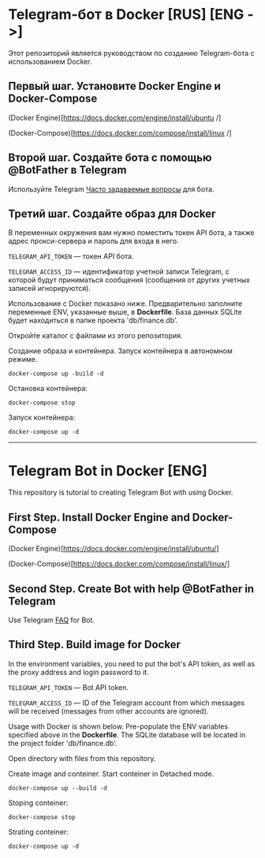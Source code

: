 # Telegram-бот в Docker [RUS]  [ENG ->]

Этот репозиторий является руководством по созданию Telegram-бота с использованием Docker.

## Первый шаг. Установите Docker Engine и Docker-Compose

(Docker Engine)[https://docs.docker.com/engine/install/ubuntu /]

(Docker-Compose)[https://docs.docker.com/compose/install/linux /]

## Второй шаг. Создайте бота с помощью @BotFather в Telegram

Используйте Telegram [Часто задаваемые вопросы](https://core.telegram.org/bots/faq#how-do-i-create-a-bot ) для бота.

## Третий шаг. Создайте образ для Docker

В переменных окружения вам нужно поместить токен API бота, а также адрес прокси-сервера и пароль для входа в него.

`TELEGRAM_API_TOKEN` — токен API бота.

`TELEGRAM_ACCESS_ID` — идентификатор учетной записи Telegram, с которой будут приниматься сообщения (сообщения от других учетных записей игнорируются).

Использование с Docker показано ниже. Предварительно заполните переменные ENV, указанные выше, в __Dockerfile__. База данных SQLite будет находиться в папке проекта 'db/finance.db'.

Откройте каталог с файлами из этого репозитория.

Создание образа и контейнера. Запуск контейнера в автономном режиме.

    docker-compose up -build -d

Остановка контейнера:

    docker-compose stop

Запуск контейнера:

    docker-compose up -d

-----------------------------------------------------------------

# Telegram Bot in Docker [ENG]
This repository is tutorial to creating Telegram Bot with using Docker.

## First Step. Install Docker Engine and Docker-Compose

(Docker Engine)[https://docs.docker.com/engine/install/ubuntu/]

(Docker-Compose)[https://docs.docker.com/compose/install/linux/]

## Second Step. Create Bot with help @BotFather in Telegram

Use Telegram [FAQ](https://core.telegram.org/bots/faq#how-do-i-create-a-bot) for Bot.

## Third Step. Build image for Docker

In the environment variables, you need to put the bot's API token, as well as the proxy address and login password to it.

  `TELEGRAM_API_TOKEN` — Bot API token.
  
  `TELEGRAM_ACCESS_ID` — ID of the Telegram account from which messages will be received (messages from other accounts are ignored).

Usage with Docker is shown below. Pre-populate the ENV variables specified above in the __Dockerfile__. The SQLite database will be located in the project folder 'db/finance.db'.

Open directory with files from this repository.

Create image and conteiner. Start conteiner in Detached mode.

    docker-compose up --build -d

Stoping conteiner:

    docker-compose stop

Strating conteiner:
  
    docker-compose up -d
